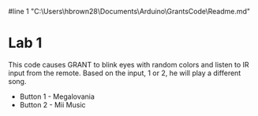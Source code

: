 #line 1 "C:\\Users\\hbrown28\\Documents\\Arduino\\GrantsCode\\Readme.md"
# Lab 1

This code causes GRANT to blink eyes with random colors and listen to IR input from the remote. Based on the input, 1 or 2, he will play a different song.

-   Button 1 - Megalovania
-   Button 2 - Mii Music
